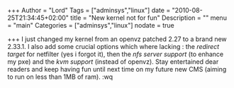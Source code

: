 +++
Author = "Lord"
Tags = ["adminsys","linux"]
date = "2010-08-25T21:34:45+02:00"
title = "New kernel not for fun"
Description = ""
menu = "main"
Categories = ["adminsys","linux"]
nodate = true

+++
I just changed my kernel from an openvz patched 2.27 to a brand new 2.33.1. I also add some crucial options which where lacking : the *redirect target* for netfilter (yes i forgot it), then the *nfs server support* (to enhance my pxe) and the *kvm support* (instead of openvz). Stay entertained dear readers and keep having fun until next time on my future new CMS (aiming to run on less than 1MB of ram). :wq
